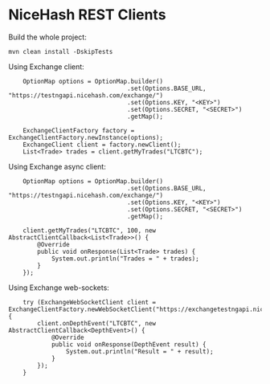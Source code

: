 # NiceHash REST Clients

Build the whole project:

    mvn clean install -DskipTests

Using Exchange client:

        OptionMap options = OptionMap.builder()
                                     .set(Options.BASE_URL, "https://testngapi.nicehash.com/exchange/")
                                     .set(Options.KEY, "<KEY>")
                                     .set(Options.SECRET, "<SECRET>")
                                     .getMap();

        ExchangeClientFactory factory = ExchangeClientFactory.newInstance(options);
        ExchangeClient client = factory.newClient();
        List<Trade> trades = client.getMyTrades("LTCBTC");

Using Exchange async client:

        OptionMap options = OptionMap.builder()
                                     .set(Options.BASE_URL, "https://testngapi.nicehash.com/exchange/")
                                     .set(Options.KEY, "<KEY>")
                                     .set(Options.SECRET, "<SECRET>")
                                     .getMap();

        client.getMyTrades("LTCBTC", 100, new AbstractClientCallback<List<Trade>>() {
            @Override
            public void onResponse(List<Trade> trades) {
                System.out.println("Trades = " + trades);
            }
        });

Using Exchange web-sockets:

        try (ExchangeWebSocketClient client = ExchangeClientFactory.newWebSocketClient("https://exchangetestngapi.nicehash.com/ws")) {
            client.onDepthEvent("LTCBTC", new AbstractClientCallback<DepthEvent>() {
                @Override
                public void onResponse(DepthEvent result) {
                    System.out.println("Result = " + result);
                }
            });
        }
